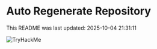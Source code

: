 # Auto Regenerate Repository

This README was last updated: 2025-10-04 21:31:11

 ![TryHackMe](https://tryhackme.com/badge/533634)